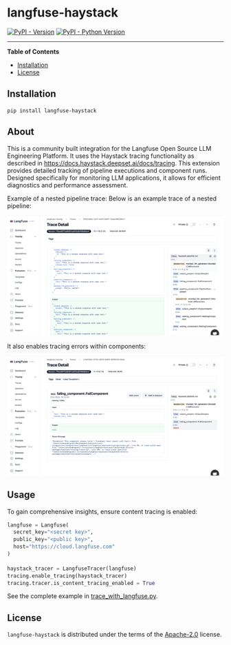 # langfuse-haystack

[![PyPI - Version](https://img.shields.io/pypi/v/langfuse-haystack.svg)](https://pypi.org/project/langfuse-haystack)
[![PyPI - Python Version](https://img.shields.io/pypi/pyversions/langfuse-haystack.svg)](https://pypi.org/project/langfuse-haystack)

-----

**Table of Contents**

- [Installation](#installation)
- [License](#license)

## Installation

```console
pip install langfuse-haystack
```

## About
This is a community built integration for the Langfuse Open Source LLM Engineering Platform. It uses the Haystack tracing functionality as described in https://docs.haystack.deepset.ai/docs/tracing. This extension provides detailed tracking of pipeline executions and component runs. Designed specifically for monitoring LLM applications, it allows for efficient diagnostics and performance assessment.

Example of a nested pipeline trace:
Below is an example trace of a nested pipeline:

![Nested Trace](./imgs/nested_trace.png)

It also enables tracing errors within components: 

![Error Trace](./imgs/error_trace.png)


## Usage
To gain comprehensive insights, ensure content tracing is enabled:

```python
langfuse = Langfuse(
  secret_key="<secret key>",
  public_key="<public key>",
  host="https://cloud.langfuse.com"
)

haystack_tracer = LangfuseTracer(langfuse)
tracing.enable_tracing(haystack_tracer)
tracing.tracer.is_content_tracing_enabled = True
```

See the complete example in [trace_with_langfuse.py](./examples/trace_with_langfuse.py).

## License

`langfuse-haystack` is distributed under the terms of the [Apache-2.0](https://spdx.org/licenses/Apache-2.0.html) license.
